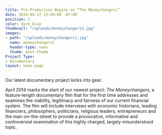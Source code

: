 ```yaml
---
title: Pre-Production Begins on “The Moneychangers”
date: 2014-04-17 23:49:00 -07:00
position: 1
color: dark_blue
thumbnail: "/uploads/moneychangers1.jpg"
images:
- path: "/uploads/moneychangers1.jpg"
  name: moneychangers1
  header-type: news
  thumb: post-thumb
Project Type:
- Documentary
layout: news-page
---
```


Our latest documentary project kicks into gear.


April 2014 marks the start of our newest project: _The Moneychangers_, a feature-length documentary film that for the first time addresses and examines the viability, legitimacy and fairness of our current financial system. The film will include interviews with economic historians, leading financiers, philosophers, politicians, religious leaders, entrepreneurs and the man-on-the-street to provide a provocative, informative and controversial examination of this highly charged, largely misunderstood topic.
